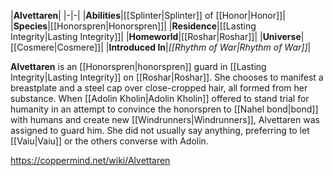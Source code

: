 |**Alvettaren**|
|-|-|
|**Abilities**|[[Splinter\|Splinter]] of [[Honor\|Honor]]|
|**Species**|[[Honorspren\|Honorspren]]|
|**Residence**|[[Lasting Integrity\|Lasting Integrity]]|
|**Homeworld**|[[Roshar\|Roshar]]|
|**Universe**|[[Cosmere\|Cosmere]]|
|**Introduced In**|*[[Rhythm of War\|Rhythm of War]]*|

**Alvettaren** is an [[Honorspren\|honorspren]] guard in [[Lasting Integrity\|Lasting Integrity]] on [[Roshar\|Roshar]]. She chooses to manifest a breastplate and a steel cap over close-cropped hair, all formed from her substance.
When [[Adolin Kholin\|Adolin Kholin]] offered to stand trial for humanity in an attempt to convince the honorspren to [[Nahel bond\|bond]] with humans and create new [[Windrunners\|Windrunners]], Alvettaren was assigned to guard him. She did not usually say anything, preferring to let [[Vaiu\|Vaiu]] or the others converse with Adolin.



https://coppermind.net/wiki/Alvettaren